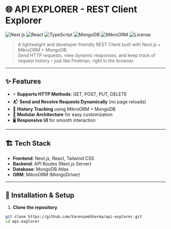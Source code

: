 # 🌐 API EXPLORER -  REST Client Explorer

![Next.js](https://img.shields.io/badge/Next.js-000000?logo=next.js&logoColor=white)
![React](https://img.shields.io/badge/React-20232a?logo=react&logoColor=61DAFB)
![TypeScript](https://img.shields.io/badge/TypeScript-3178c6?logo=typescript&logoColor=white)
![MongoDB](https://img.shields.io/badge/MongoDB-4ea94b?logo=mongodb&logoColor=white)
![MikroORM](https://img.shields.io/badge/MikroORM-ff6600?logo=data:image/svg+xml;base64,PHN2ZyB3aWR0aD0nMjAnIGhlaWdodD0nMjAnIHZpZXdCb3g9JzAgMCAxMjggMTI4Jz48L3N2Zz4=&logoColor=white)
![License](https://img.shields.io/github/license/VarenyamSharma/api-explorer)

> A lightweight and developer-friendly REST Client built with Next.js + MikroORM + MongoDB.  
> Send HTTP requests, view dynamic responses, and keep track of request history – just like Postman, right in the browser.

---

## ✨ Features

- ⚡️ **Supports HTTP Methods**: GET, POST, PUT, DELETE  
- 📬 **Send and Receive Requests Dynamically** (no page reloads)
- 💾 **History Tracking** using MikroORM + MongoDB
- 🧩 **Modular Architecture** for easy customization
- 🖥 **Responsive UI** for smooth interaction

---

## 🏗️ Tech Stack

- **Frontend**: Next.js, React, Tailwind CSS
- **Backend**: API Routes (Next.js Server)
- **Database**: MongoDB Atlas
- **ORM**: MikroORM (MongoDriver)

---

## 🧪 Installation & Setup

1. **Clone the repository**

```bash
git clone https://github.com/VarenyamSharma/api-explorer.git
cd api-explorer
